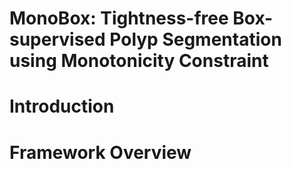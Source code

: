 # MonoBox: Tightness-free Box-supervised Polyp Segmentation using Monotonicity Constraint

# Introduction

# Framework Overview
